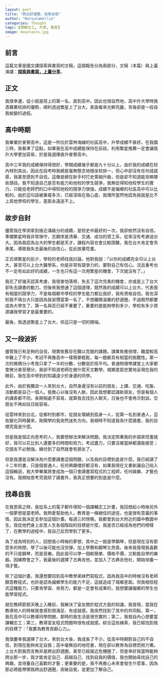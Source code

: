 ```yaml
---
layout: post
title: "跨出舒適圈，找尋自我"
author: "NatsuCamellia"
categories: Thought
tags: [課輔志工, 大學, 繁星]
image: mountains.jpg
---
```


## 前言

這篇文章是國文課探索與書寫的文稿，這個報告分為兩部分，文稿（本篇）與上臺演講：[**探索與書寫，上臺分享**](https://natsucamellia.github.io/探索與書寫-上臺分享)。

## 正文

我很幸運，從小就是班上的第一名，直到高中。因此也很自然地，高中升大學時我憑藉著校排的優勢，順利透過繁星上了台大。表面看來光鮮亮麗，背後卻是一段自我蛻變的過程。

## 高中時期

我畢業於麥寮高中，這是一所位於雲林海線的社區高中，升學成績不甚好。在我國三時，我看準了這點，如果我在高中成績能保持在前段，利用繁星推薦一定會讓我升大學更加容易，於是我選擇直升麥寮高中。

高中三年我的成績保持得很好，學期成績幾乎都是九十分以上，由於我的成績在校內特別突出，因此在段考時我總是毫無懸念地穩坐校排一，但心中卻沒有任何成就感，我甚至感到不自信。這像是總在新手村打史萊姆升級，但是卻不知道能攻略哪些頭目。我不知道自己是否有能力和他校的學生競爭，我無從得知他校學生的實力，只能從老師們的口中得知他校的競爭力很強，成績不是偏鄉的社區高中可以比較的。由於這句話被重複多次，已經深烙在我心底，我理所當然地認為我就是比不上其他學校的學生，差距永遠追不上。

## 故步自封

儘管我在學測拿到接近滿級分的成績，是校史中最好的一次，我卻依然沒有自信。準備繁星時我非常保守，志願序是清華、交通、成功的資工系，從來沒有考慮過台大。因為我認為台大的學生都是天才，課程內容也會比較困難，我在台大肯定會吊車尾，導致我失去最後的自信心，從此放棄唸書。

正式填繁星的前夕，學校的老師找我討論，他對我說：「以你的成績完全可以上台大，甚至可以上台大醫學系，你是非常有競爭力的，要對自己有信心。況且重考也不一定有如此好的成績，一生也只有這一次用繁星的機會，下次就沒有了。」

我花了好幾天認真考慮，我很害怕落榜，失去了這次完美的機會，亦或是上了台大卻失去讀書的動力。但後來我想通了這個道理，既然我的成績可以上台大，代表我有相當的競爭力，不是每個都市學校的學生能力都比我好，我有資格自信。我也深知我不填台大只是因為我習慣當第一名了，不想離開溫暖的舒適圈，不過既然都要成為大學生了，第一名與否已經不重要了，重要的是能夠學到多少，學校有多少資源讓我學習才是最重要的。

最後，我透過繁星上了台大，但這只是一切的開端。

## 又一段波折

儘管我已有足夠的自信，現實依舊存在難以克服的課題。課業負擔倍增，難度較高中難上了不少。考試不再像高中一樣簡單輕鬆，每一題都具有相當的挑戰性。第一次的微積分小考我只拿了一半的分數，分數低於班平均。普通物理學課堂上大家都會微分甚至積分，我卻不知道老師在做什麼天文數學。城鄉差距忠實地呈現在我的眼前，我在高中學到的知識遠少於身邊的同學。

此外，由於我獨自一人來到台大，自然身邊沒有以前的朋友，上課、交通、吃飯、活動都是自己一個人。我擔心以後沒有人脈，因此我想要認識新朋友，但是每個人的課表都不同，長期相處不容易，就算我去找別人聊天，日後也不會再次對話，交朋友不再如往日般容易。

從雲林來到台北，從鄉村到都市，從朋友環繞到孤身一人，從第一名到普通人，這些變化同時襲來，剛開學的我突然迷失方向，我頓時不知道我為什麼讀書，我的目標究竟是什麼。

但是我是個正向思考的人，我要想辦法來解決問題。我決定照著我的步調來唸書就好，我可以花比別人還要多的時間和努力，考試盡力，只要沒被當掉都還能接受；交朋友不必勉強，緣份到了自然就會有朋友了。

但是我還是沒解決為什麼要讀書這個問題，以及我的目標到底是什麼。我已經讀了十二年的書，只是個普通人，任何興趣嗜好都沒有，如果我現在又重新讓自己陷入這個輪迴，我大學畢業將會成為一個只會讀書寫程式的工程師，任何娛樂、才藝也沒有。我開始思考究竟除了讀書外，我真正想要的到底是什麼。

## 找尋自我

在我思索之時，我從系上的電子郵件得知一個課輔志工計畫，我回想起小時候另外一個夢想是當老師。我熱愛幫助他人，教育是一條絕佳的途徑，也是很有意義的事情，因此我決定去參加這個計畫。每週三的傍晚，我都會到台大附近的國中教國中生。我從他們身上反思人生各個階段的目標是什麼，我是否已經成為他們的榜樣了，在教學的過程中，我自己反而學到了更多。

為了成為特別的人，回想我小時候的夢想，其中之一就是學鋼琴，但是現在沒有那麼多的時間，學了以後可能也沒空彈，加上學費和鋼琴又昂貴。後來我發現我喜歡的不只是鋼琴，而是音樂。因此我可以學一個較簡單、價格平價，又較能自學的樂器。因緣際會之下，我最後的選擇了古典吉他，並加入了古典吉他社，開始培養一項才藝。

除了這個計畫，我還想要回到高中教學弟妹們寫程式，因為我高中的時候沒有老師願意教程式，也許是認為偏鄉學生的能力不足，這就造成了城鄉差距。但我相信程式這種能力，只要肯學習、肯努力，都是一定會有成果的，我想要讓偏鄉的學生也能學習程式。

就在教師節那天晚上入睡前，我解決了室友關於程式方面的知識，我發現，當我在教導他人的時候我會感到很滿足、有成就感。我突然找到了其中的共同點，第一，我在高中可以教導同學問題，那時的我生活是很充實的；第二，我發自內心想要當課輔志工；第三，教導室友程式問題時很有成就感。綜合這些線索，我已經找到我的目標了：「我要為教育貢獻心力」。

我很慶幸我選擇了台大，來到台大後，我成長了不少。從高中時期對自己的不自信，到現在能夠肯定自我；高中毫無目的地唸書，現在卻以教育為目標而努力著。上台大對我而言無非是跨出舒適圈，甚至已經接近危機圈了，但是幸好我當時能夠跨出那一步，我才能肯定自己、超越自己、找到自我的價值，我也開始尋找自己的興趣，並培養自己喜歡的才藝；更重要的是，我不再擔心未來會發生什麼事，因為那必將能帶領我跨出舒適圈，突破自我，並更加了解自己。
